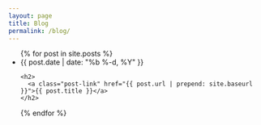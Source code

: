 ```yaml
---
layout: page
title: Blog
permalink: /blog/
---
```


<ul class="post-list">
{% for post in site.posts %}
  <li>
    <span class="post-meta">{{ post.date | date: "%b %-d, %Y" }}</span>

    <h2>
      <a class="post-link" href="{{ post.url | prepend: site.baseurl }}">{{ post.title }}</a>
    </h2>
  </li>
{% endfor %}
</ul>
